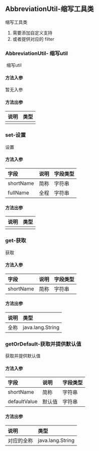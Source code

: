 ## AbbreviationUtil-缩写工具类

缩写工具类
1. 需要添加自定义支持
2. 或者提供对应的 filter

### AbbreviationUtil- 缩写util

 缩写util

#### 方法入参

暂无入参

#### 方法出参

| 说明 | 类型 |
|:---|:---|
|  |  |

### set-设置

设置

#### 方法入参

| 字段 | 说明 | 字段类型 |
|:---|:---|:---|
| shortName | 简称 | 字符串 |
| fullName | 全程 | 字符串 |

#### 方法出参

| 说明 | 类型 |
|:---|:---|
|  |  |

### get-获取

获取

#### 方法入参

| 字段 | 说明 | 字段类型 |
|:---|:---|:---|
| shortName | 简称 | 字符串 |

#### 方法出参

| 说明 | 类型 |
|:---|:---|
| 全称 | java.lang.String |

### getOrDefault-获取并提供默认值

获取并提供默认值

#### 方法入参

| 字段 | 说明 | 字段类型 |
|:---|:---|:---|
| shortName | 简称 | 字符串 |
| defaultValue | 默认值 | 字符串 |

#### 方法出参

| 说明 | 类型 |
|:---|:---|
| 对应的全称 | java.lang.String |




